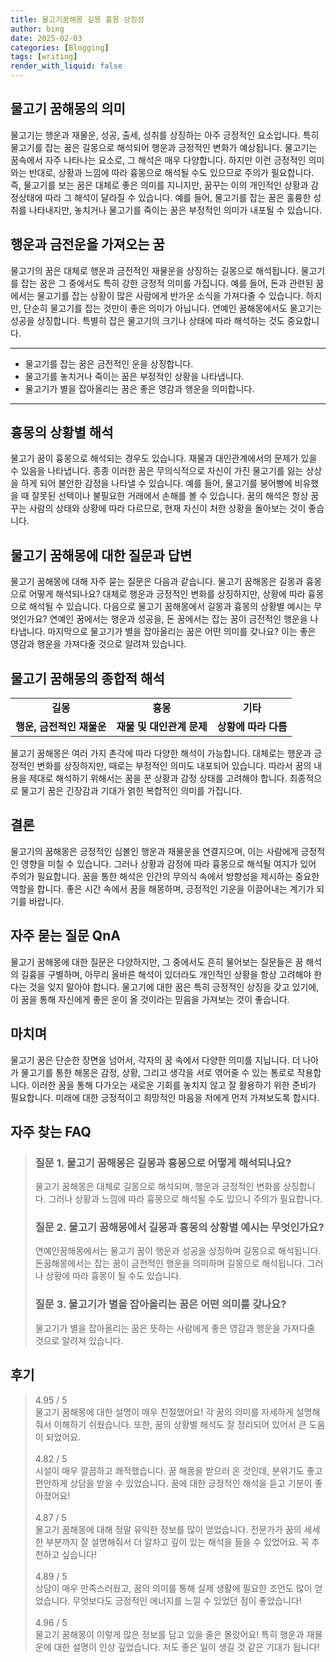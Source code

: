 ```yaml
---
title: 물고기꿈해몽 길몽 흉몽 상징성
author: bing
date: 2025-02-03
categories: [Blogging]
tags: [writing]
render_with_liquid: false
---
```



<h2 id='물고기_꿈해몽의_의미'>물고기 꿈해몽의 의미</h2>

<p>물고기는 행운과 재물운, 성공, 출세, 성취를 상징하는 아주 긍정적인 요소입니다. 특히 물고기를 잡는 꿈은 길몽으로 해석되어 행운과 긍정적인 변화가 예상됩니다. 물고기는 꿈속에서 자주 나타나는 요소로, 그 해석은 매우 다양합니다. 하지만 이런 긍정적인 의미와는 반대로, 상황과 느낌에 따라 흉몽으로 해석될 수도 있으므로 주의가 필요합니다. 즉, 물고기를 보는 꿈은 대체로 좋은 의미를 지니지만, 꿈꾸는 이의 개인적인 상황과 감정상태에 따라 그 해석이 달라질 수 있습니다. 예를 들어, 물고기를 잡는 꿈은 훌륭한 성취를 나타내지만, 놓치거나 물고기를 죽이는 꿈은 부정적인 의미가 내포될 수 있습니다.</p>

<h2 id='행운과_금전운을_가져오는_꿈'>행운과 금전운을 가져오는 꿈</h2>

<p>물고기의 꿈은 대체로 행운과 금전적인 재물운을 상징하는 길몽으로 해석됩니다. 물고기를 잡는 꿈은 그 중에서도 특히 강한 긍정적 의미를 가집니다. 예를 들어, 돈과 관련된 꿈에서는 물고기를 잡는 상황이 많은 사람에게 반가운 소식을 가져다줄 수 있습니다. 하지만, 단순히 물고기를 잡는 것만이 좋은 의미가 아닙니다. 연예인 꿈해몽에서도 물고기는 성공을 상징합니다. 특별히 잡은 물고기의 크기나 상태에 따라 해석하는 것도 중요합니다.</p>

<hr />

<ul>
    <li>물고기를 잡는 꿈은 금전적인 운을 상징합니다.</li>
    <li>물고기를 놓치거나 죽이는 꿈은 부정적인 상황을 나타냅니다.</li>
    <li>물고기가 별을 잡아올리는 꿈은 좋은 영감과 행운을 의미합니다.</li>
</ul>

<hr />

<h2 id='흉몽의_상황별_해석'>흉몽의 상황별 해석</h2>

<p>물고기 꿈이 흉몽으로 해석되는 경우도 있습니다. 재물과 대인관계에서의 문제가 있을 수 있음을 나타냅니다. 종종 이러한 꿈은 무의식적으로 자신이 가진 물고기를 잃는 상상을 하게 되어 불안한 감정을 나타낼 수 있습니다. 예를 들어, 물고기를 붕어빵에 비유했을 때 잘못된 선택이나 불필요한 거래에서 손해를 볼 수 있습니다. 꿈의 해석은 항상 꿈꾸는 사람의 상태와 상황에 따라 다르므로, 현재 자신이 처한 상황을 돌아보는 것이 좋습니다.</p>

<h2 id='물고기_꿈해몽에_대한_질문과_답변'>물고기 꿈해몽에 대한 질문과 답변</h2>

<p>물고기 꿈해몽에 대해 자주 묻는 질문은 다음과 같습니다. 물고기 꿈해몽은 길몽과 흉몽으로 어떻게 해석되나요? 대체로 행운과 긍정적인 변화를 상징하지만, 상황에 따라 흉몽으로 해석될 수 있습니다. 다음으로 물고기 꿈해몽에서 길몽과 흉몽의 상황별 예시는 무엇인가요? 연예인 꿈에서는 행운과 성공을, 돈 꿈에서는 잡는 꿈이 금전적인 행운을 나타냅니다. 마지막으로 물고기가 별을 잡아올리는 꿈은 어떤 의미를 갖나요? 이는 좋은 영감과 행운을 가져다줄 것으로 알려져 있습니다.</p>

<h2 id='물고기_꿈해몽의_종합적_해석'>물고기 꿈해몽의 종합적 해석</h2>

<table>
    <tr>
        <td style="text-align: center; height: 17px;"><b>길몽</b></td>
        <td style="text-align: center; height: 17px;"><b>흉몽</b></td>
        <td style="text-align: center; height: 17px;"><b>기타</b></td>
    </tr>
    <tr>
        <td style="text-align: center; height: 17px;"><b>행운, 금전적인 재물운</b></td>
        <td style="text-align: center; height: 17px;"><b>재물 및 대인관계 문제</b></td>
        <td style="text-align: center; height: 17px;"><b>상황에 따라 다름</b></td>
    </tr>
</table>

<p>물고기 꿈해몽은 여러 가지 촌각에 따라 다양한 해석이 가능합니다. 대체로는 행운과 긍정적인 변화를 상징하지만, 때로는 부정적인 의미도 내포되어 있습니다. 따라서 꿈의 내용을 제대로 해석하기 위해서는 꿈을 꾼 상황과 감정 상태를 고려해야 합니다. 최종적으로 물고기 꿈은 긴장감과 기대가 얽힌 복합적인 의미를 가집니다.</p>

<h2 id='결론'>결론</h2>

<p>물고기의 꿈해몽은 긍정적인 심볼인 행운과 재물운을 연결지으며, 이는 사람에게 긍정적인 영향을 미칠 수 있습니다. 그러나 상황과 감정에 따라 흉몽으로 해석될 여지가 있어 주의가 필요합니다. 꿈을 통한 해석은 인간의 무의식 속에서 방향성을 제시하는 중요한 역할을 합니다. 좋은 시간 속에서 꿈을 해몽하며, 긍정적인 기운을 이끌어내는 계기가 되기를 바랍니다.</p>

<h2 id='자주_묻는_질문_QnA'>자주 묻는 질문 QnA</h2>

<p>물고기 꿈해몽에 대한 질문은 다양하지만, 그 중에서도 흔히 물어보는 질문들은 꿈 해석의 길흉을 구별하며, 아무리 올바른 해석이 있더라도 개인적인 상황을 항상 고려해야 한다는 것을 잊지 말아야 합니다. 물고기에 대한 꿈은 특히 긍정적인 상징을 갖고 있기에, 이 꿈을 통해 자신에게 좋은 운이 올 것이라는 믿음을 가져보는 것이 좋습니다.</p>

<h2 id='마치며'>마치며</h2>

<p>물고기 꿈은 단순한 장면을 넘어서, 각자의 꿈 속에서 다양한 의미를 지닙니다. 더 나아가 물고기를 통한 해몽은 감정, 상황, 그리고 생각을 서로 엮어줄 수 있는 통로로 작용합니다. 이러한 꿈을 통해 다가오는 새로운 기회를 놓치지 않고 잘 활용하기 위한 준비가 필요합니다. 미래에 대한 긍정적이고 희망적인 마음을 저에게 먼저 가져보도록 합시다.</p>


<h2 id='자주_찾는_FAQ'>자주 찾는 FAQ</h2>
<div itemscope="" itemtype="https://schema.org/FAQPage"> 
<blockquote> 
<div itemscope="" itemprop="mainEntity" itemtype="https://schema.org/Question"> 
<h3 itemprop="name">질문 1. 물고기 꿈해몽은 길몽과 흉몽으로 어떻게 해석되나요?</h3> 
<div itemscope="" itemprop="acceptedAnswer" itemtype="https://schema.org/Answer"> 
<span itemprop="text"> 
<p>물고기 꿈해몽은 대체로 길몽으로 해석되며, 행운과 긍정적인 변화를 상징합니다. 그러나 상황과 느낌에 따라 흉몽으로 해석될 수도 있으니 주의가 필요합니다.</p> 
</span> 
</div> 
</div> 
<div itemscope="" itemprop="mainEntity" itemtype="https://schema.org/Question"> 
<h3 itemprop="name">질문 2. 물고기 꿈해몽에서 길몽과 흉몽의 상황별 예시는 무엇인가요?</h3> 
<div itemscope="" itemprop="acceptedAnswer" itemtype="https://schema.org/Answer"> 
<span itemprop="text"> 
<p>연예인꿈해몽에서는 물고기 꿈이 행운과 성공을 상징하며 길몽으로 해석됩니다. 돈꿈해몽에서는 잡는 꿈이 금전적인 행운을 의미하며 길몽으로 해석됩니다. 그러나 상황에 따라 흉몽이 될 수도 있습니다.</p> 
</span> 
</div> 
</div> 
<div itemscope="" itemprop="mainEntity" itemtype="https://schema.org/Question"> 
<h3 itemprop="name">질문 3. 물고기가 별을 잡아올리는 꿈은 어떤 의미를 갖나요?</h3> 
<div itemscope="" itemprop="acceptedAnswer" itemtype="https://schema.org/Answer"> 
<span itemprop="text"> 
<p>물고기가 별을 잡아올리는 꿈은 뜻하는 사람에게 좋은 영감과 행운을 가져다줄 것으로 알려져 있습니다.</p> 
</span> 
</div> 
</div> 
</blockquote> 
</div>
<h2 id='후기'>후기</h2>
<div itemscope itemtype="https://schema.org/Product">
  <blockquote>
  <div itemprop="review" itemscope itemtype="https://schema.org/Review">
      <div itemprop="reviewRating" itemscope itemtype="https://schema.org/Rating"> <span itemprop="ratingValue">4.95</span> / <span itemprop="bestRating">5</span> </div>
      <span itemprop="reviewBody">물고기 꿈해몽에 대한 설명이 매우 친절했어요! 각 꿈의 의미를 자세하게 설명해줘서 이해하기 쉬웠습니다. 또한, 꿈의 상황별 해석도 잘 정리되어 있어서 큰 도움이 되었어요.</span>
  </div>
  <br>
  <div itemprop="review" itemscope itemtype="https://schema.org/Review">
      <div itemprop="reviewRating" itemscope itemtype="https://schema.org/Rating"> <span itemprop="ratingValue">4.82</span> / <span itemprop="bestRating">5</span> </div>
      <span itemprop="reviewBody">시설이 매우 깔끔하고 쾌적했습니다. 꿈 해몽을 받으러 온 것인데, 분위기도 좋고 편안하게 상담을 받을 수 있었습니다. 꿈에 대한 긍정적인 해석을 듣고 기분이 좋아졌어요!</span>
  </div>
  <br>
  <div itemprop="review" itemscope itemtype="https://schema.org/Review">
      <div itemprop="reviewRating" itemscope itemtype="https://schema.org/Rating"> <span itemprop="ratingValue">4.87</span> / <span itemprop="bestRating">5</span> </div>
      <span itemprop="reviewBody">물고기 꿈해몽에 대해 정말 유익한 정보를 많이 얻었습니다. 전문가가 꿈의 세세한 부분까지 잘 설명해줘서 더 알차고 깊이 있는 해석을 들을 수 있었어요. 꼭 추천하고 싶습니다!</span>
  </div>
  <br>
  <div itemprop="review" itemscope itemtype="https://schema.org/Review">
      <div itemprop="reviewRating" itemscope itemtype="https://schema.org/Rating"> <span itemprop="ratingValue">4.89</span> / <span itemprop="bestRating">5</span> </div>
      <span itemprop="reviewBody">상담이 매우 만족스러웠고, 꿈의 의미를 통해 실제 생활에 필요한 조언도 많이 얻었습니다. 무엇보다도 긍정적인 에너지를 느낄 수 있었던 점이 좋았습니다!</span>
  </div>
  <br>
  <div itemprop="review" itemscope itemtype="https://schema.org/Review">
      <div itemprop="reviewRating" itemscope itemtype="https://schema.org/Rating"> <span itemprop="ratingValue">4.96</span> / <span itemprop="bestRating">5</span> </div>
      <span itemprop="reviewBody">물고기 꿈해몽이 이렇게 많은 정보를 담고 있을 줄은 몰랐어요! 특히 행운과 재물운에 대한 설명이 인상 깊었습니다. 저도 좋은 일이 생길 것 같은 기대가 됩니다!</span>
  </div>
  </blockquote>
</div>
